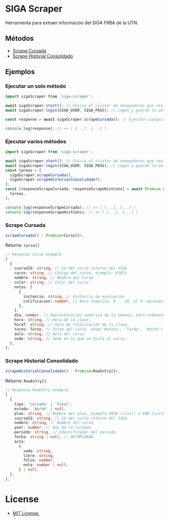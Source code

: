 # SIGA Scraper

Herramienta para extraer información del SIGA FRBA de la UTN.

## Métodos

- [Scrape Cursada](https://github.com/NicoMigueles/siga-scraper#scrape-cursada)
- [Scrape Historial Consolidado](https://github.com/NicoMigueles/siga-scraper#scrape-historial-consolidado)

## Ejemplos

### Ejecutar un solo método

```typescript
import sigaScraper from 'siga-scraper';

await sigaScraper.start(); // Inicia el cluster de navegadores que realizan el scrape.
await sigaScraper.login(SIGA_USER, SIGA_PASS); // Logea y guarda la session en el cluster.

const response = await sigaScraper.scrapeCursada(); // Ejecuta cualquier tarea, en este caso devuelve información de la cursada actual.

console.log(response); // => [ {...}, {...} ]
```

### Ejecutar varios métodos

```typescript
import sigaScraper from 'siga-scraper';

await sigaScraper.start(); // Inicia el cluster de navegadores que realizan el scrape.
await sigaScraper.login(SIGA_USER, SIGA_PASS); // Logea y guarda la session en el cluster.
const tareas = [
  sigaScraper.scrapeCursada(),
  sigaScraper.scrapeHistorialConsolidado(),
];
const [responseScrapeCursada, responseScrapeHistCons] = await Promise.all(
  tareas,
);

console.log(responseScrapeCursada); // => [ {...}, {...} ]
console.log(responseScrapeHistCons); // => [ {...}, {...} ]
```

### Scrape Cursada

```typescript
scrapeCursada() : Promise<Curso[]>,
```

Returns:
`Curso[]`

```typescript
// Response Curso example.
[
  {
    courseId: string, // Id del curso interno del SIGA
    curso: string, // Código del curso, ejemplo: K1021
    nombre: string, // Nombre del curso
    color: string, // Color del curso
    notas: [
      {
        instancia: string, // Instancia de evaluación
        calificacion: number, // Nota numerica. 0 .. 10, el 0 representa el ausente.
      },
    ],
    dia: number, // Representación numérica de la semana, zero-indexed.
    hora: string, // Hora de la clase.
    horaT: string, // Hora de finalización de la clase.
    turno: Turno, // Turno del curso. enum('Mañana', 'Tarde', 'Noche')
    aula: string, // Aula del curso.
    sede: string, // Sede en la que se dicta el curso.
  },
];
```

### Scrape Historial Consolidado

```typescript
scrapeHistorialConsolidado() : Promise<RowEntry[]>,
```

Returns:
`RowEntry[]`

```typescript
// Response RowEntry example.
[
  {
    tipo: 'Cursada' | 'Final',
    estado: 'Aprob' | null,
    plan: string, // Nombre del plan, ejemplo O95A (civil) o K08 (sistemas).
    courseId: string, // Id del curso interno del SIGA
    nombre: string, // Nombre del curso
    year: number, // Año de la cursada
    periodo: string, // Identificador del periodo
    fecha: string | null, // DD/MM/AAAA
    acta:
      {
        sede: string,
        libre: string,
        folio: number,
        nota: number | null,
      } | null,
  },
];
```

# License

- [MIT License.](https://github.com/nicomigueles/siga-scraper/blob/master/license)
